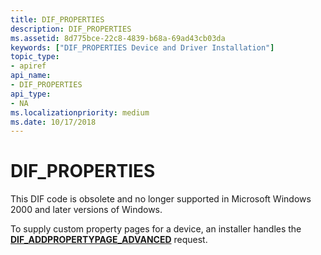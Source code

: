 ```yaml
---
title: DIF_PROPERTIES
description: DIF_PROPERTIES
ms.assetid: 8d775bce-22c8-4839-b68a-69ad43cb03da
keywords: ["DIF_PROPERTIES Device and Driver Installation"]
topic_type:
- apiref
api_name:
- DIF_PROPERTIES
api_type:
- NA
ms.localizationpriority: medium
ms.date: 10/17/2018
---
```


# DIF_PROPERTIES


This DIF code is obsolete and no longer supported in Microsoft Windows 2000 and later versions of Windows.

To supply custom property pages for a device, an installer handles the [**DIF_ADDPROPERTYPAGE_ADVANCED**](dif-addpropertypage-advanced.md) request.

 

 





